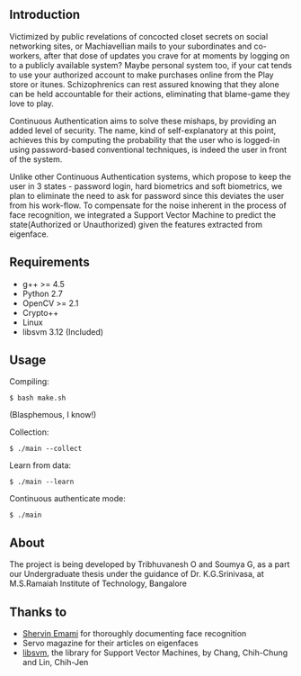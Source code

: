 ## Introduction

Victimized by public revelations of concocted closet secrets on social networking sites, or Machiavellian mails  to your subordinates and co-workers, after that dose of updates you crave for at moments by logging on to a publicly available system? Maybe personal system too, if your cat tends to use your authorized account to make purchases online from the Play store or itunes. Schizophrenics can rest assured knowing that they alone can be held accountable for their actions, eliminating that blame-game they love to play. 

Continuous Authentication aims to solve these mishaps, by providing an added level of security. The name, kind of self-explanatory at this point, achieves this by computing the probability that the user who is logged-in using password-based conventional techniques, is indeed the user in front of the system.

Unlike other Continuous Authentication systems, which propose to keep the user in 3 states - password login, hard biometrics and soft biometrics, we plan to eliminate the need to ask for password since this deviates the user from his work-flow. To compensate for the noise inherent in the process of face recognition, we integrated a Support Vector Machine to predict the state(Authorized or Unauthorized) given the features extracted from eigenface.

## Requirements

* g++ >= 4.5
* Python 2.7
* OpenCV >= 2.1
* Crypto++
* Linux
* libsvm 3.12 (Included)

## Usage

Compiling:

	$ bash make.sh
(Blasphemous, I know!)

Collection:

	$ ./main --collect

Learn from data:

	$ ./main --learn

Continuous authenticate mode:

	$ ./main

## About

The project is being developed by Tribhuvanesh O and Soumya G, as a part our Undergraduate thesis under the guidance of Dr. K.G.Srinivasa, at M.S.Ramaiah Institute of Technology, Bangalore

## Thanks to

* [Shervin Emami](http://www.shervinemami.co.cc/) for thoroughly documenting face recognition
* Servo magazine for their articles on eigenfaces
* [libsvm](http://www.csie.ntu.edu.tw/~cjlin/libsvm/), the library for Support Vector Machines, by Chang, Chih-Chung and Lin, Chih-Jen
